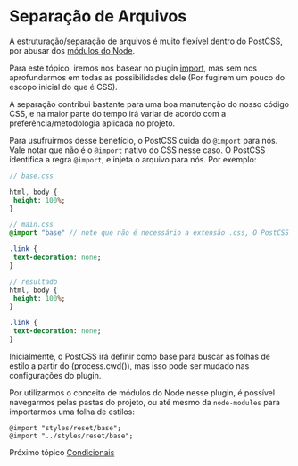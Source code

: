 # Separação de Arquivos

A estruturação/separação de arquivos é muito flexível dentro do PostCSS, por abusar dos [módulos do Node](https://nodejs.org/api/modules.html).

Para este tópico, iremos nos basear no plugin [import](https://github.com/postcss/postcss-import), mas sem nos aprofundarmos em todas as possibilidades dele (Por fugirem um pouco do escopo inicial do que é CSS).

A separação contribui bastante para uma boa manutenção do nosso código CSS, e na maior parte do tempo irá variar de acordo com a preferência/metodologia aplicada no projeto.

Para usufruirmos desse benefício, o PostCSS cuida do `@import` para nós. Vale notar que não é o `@import` nativo do CSS nesse caso. O PostCSS identifica a regra `@import`, e injeta o arquivo para nós. Por exemplo:

```sass
// base.css

html, body {
 height: 100%;
}

// main.css
@import "base" // note que não é necessário a extensão .css, O PostCSS lida com isso para nós.

.link {
 text-decoration: none;
}

// resultado
html, body {
 height: 100%;
}

.link {
 text-decoration: none;
}
```

Inicialmente, o PostCSS irá definir como base para buscar as folhas de estilo a partir do (process.cwd()), mas isso pode ser mudado nas configurações do plugin.

Por utilizarmos o conceito de módulos do Node nesse plugin, é possível navegarmos pelas pastas do projeto, ou até mesmo da `node-modules` para importarmos uma folha de estilos:

```
@import "styles/reset/base";
@import "../styles/reset/base";
```

Próximo tópico [Condicionais](conditionals.md)
